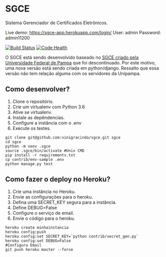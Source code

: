 # SGCE

Sistema Gerenciador de Certificados Eletrônicos.

Live demo: https://sgce-app.herokuapp.com/login/
User: admin
Password: admin11200

[![Build Status](https://travis-ci.org/vinigracindo/eventex.svg?branch=master)](https://travis-ci.org/vinigracindo/eventex)
[![Code Health](https://landscape.io/github/vinigracindo/eventex/master/landscape.svg?style=flat)](https://landscape.io/github/vinigracindo/eventex/master)

O SGCE está sendo desenvolvido baseado no [SGCE criado pela Universidade Federal de Pampa](https://softwarepublico.gov.br/social/sgce) que foi descontinuado.
Por este motivo, uma nova versão está sendo criada em python/django. Ressalto que essa versão não tem relação alguma com os servidores da
Unipampa.

## Como desenvolver?

1. Clone o repositório.
2. Crie um virtualenv com Python 3.6
3. Ative se virtualenv.
4. Instale as depêndencias.
5. Configure a instância com o .env
6. Execute os testes.

```console
git clone git@github.com:vinigracindo/sgce.git sgce
cd sgce
python -m venv .sgce
source .sgce/bin/activate #Unix CMD
pip install -r requirements.txt
cp contrib/env-sample .env
python manage.py test
```

## Como fazer o deploy no Heroku?

1. Crie uma instância no Heroku.
2. Envie as configurações para o heroku.
3. Defina uma SECRET_KEY segura para a instância.
4. Define DEBUG=False
5. Configure o serviço de email.
6. Envie o código para o heroku.

```console
heroku create minhainstancia
heroku config:push
heroku config:set SECRET_KEY=`python contrib/secret_gen.py`
heroku config:set DEBUG=False
#Configura Email
git push heroku master --force
```
